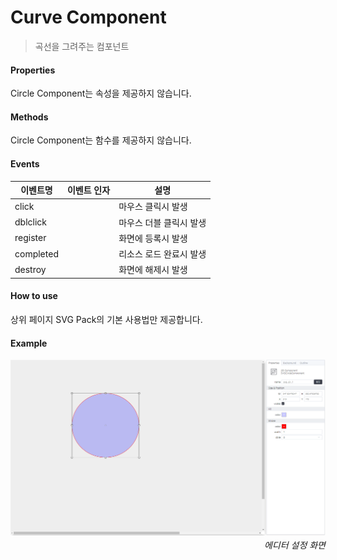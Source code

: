 # Curve Component
> 곡선을 그려주는 컴포넌트

#### Properties

Circle Component는 속성을 제공하지 않습니다.

#### Methods

Circle Component는 함수를 제공하지 않습니다.

#### Events
|이벤트명|이벤트 인자|설명|
|---|---|---|
|click||마우스 클릭시 발생|
|dblclick||마우스 더블 클릭시 발생|
|register||화면에 등록시 발생|
|completed||리소스 로드 완료시 발생|
|destroy||화면에 해제시 발생|

#### How to use

상위 페이지 SVG Pack의 기본 사용법만 제공합니다.


#### Example

![gras](./images/circle.png)
<p align="right" style="margin-top: -.85em;font-style: italic;">에디터 설정 화면</p>